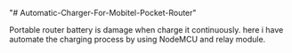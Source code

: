 "# Automatic-Charger-For-Mobitel-Pocket-Router" 


Portable router battery is damage when charge it continuously. here i have automate the charging process by using NodeMCU and relay module.